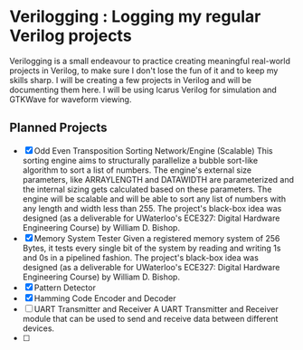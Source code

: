 # Verilogging : Logging my regular Verilog projects

Verilogging is a small endeavour to practice creating meaningful real-world projects in Verilog, to make sure I don't lose the fun of it and to keep my skills sharp. 
I will be creating a few projects in Verilog and will be documenting them here. I will be using Icarus Verilog for simulation and GTKWave for waveform viewing.

## Planned Projects

- [x] Odd Even Transposition Sorting Network/Engine (Scalable) 
    This sorting engine aims to structurally parallelize a bubble sort-like algorithm to sort a list of numbers. The engine's external size parameters, like ARRAYLENGTH and DATAWIDTH are parameterized and the internal sizing gets calculated based on these parameters. The engine will be scalable and will be able to sort any list of numbers with any length and width less than 255.
    The project's black-box idea was designed (as a deliverable for UWaterloo's ECE327: Digital Hardware Engineering Course) by William D. Bishop.
- [x] Memory System Tester
    Given a registered memory system of 256 Bytes, it tests every single bit of the system by reading and writing 1s and 0s in a pipelined fashion.
    The project's black-box idea was designed (as a deliverable for UWaterloo's ECE327: Digital Hardware Engineering Course) by William D. Bishop.
- [x] Pattern Detector
- [x] Hamming Code Encoder and Decoder
- [ ] UART Transmitter and Receiver
    A UART Transmitter and Receiver module that can be used to send and receive data between different devices.    
- [ ] 
